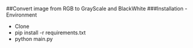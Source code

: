 ##Convert image from RGB to GrayScale and BlackWhite
###Installation - Environment
- Clone
- pip install -r requirements.txt
- python main.py